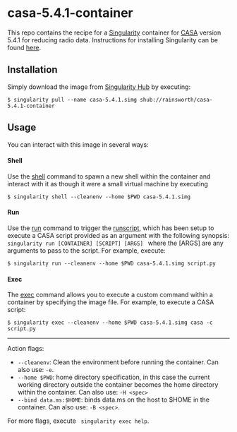 # casa-5.4.1-container

This repo contains the recipe for a [Singularity](https://www.sylabs.io/) container for [CASA](https://casa.nrao.edu/) version 5.4.1 for reducing radio data. Instructions for installing Singularity can be found [here](https://www.sylabs.io/guides/3.0/user-guide/installation.html#installation).

## Installation

Simply download the image from [Singularity Hub](https://www.singularity-hub.org/) by executing:

```
$ singularity pull --name casa-5.4.1.simg shub://rainsworth/casa-5.4.1-container
```


## Usage

You can interact with this image in several ways:

#### Shell

Use the [shell](https://www.sylabs.io/guides/3.0/user-guide/quick_start.html#shell) command to spawn a new shell within the container and interact with it as though it were a small virtual machine by executing

```
$ singularity shell --cleanenv --home $PWD casa-5.4.1.simg 
```

#### Run

Use the [run](https://www.sylabs.io/guides/3.0/user-guide/quick_start.html#running-a-container) command to trigger the [runscript](https://www.sylabs.io/guides/3.0/user-guide/definition_files.html#runscript), which has been setup to execute a CASA script provided as an argument with the following synopsis: ```singularity run [CONTAINER] [SCRIPT] [ARGS] ``` where the [ARGS] are any arguments to pass to the script. For example, execute:

```
$ singularity run --cleanenv --home $PWD casa-5.4.1.simg script.py
```

#### Exec

The [exec](https://www.sylabs.io/guides/3.0/user-guide/quick_start.html#executing-commands) command allows you to execute a custom command within a container by specifying the image file. For example, to execute a CASA script:

```
$ singularity exec --cleanenv --home $PWD casa-5.4.1.simg casa -c script.py 
```

---

Action flags:

- ```--cleanenv```: Clean the environment before running the container. Can also use: ```-e```.
- ```--home $PWD```: home directory specification, in this case the current working directory outside the container becomes the home directory within the container. Can also use: ```-H <spec>```
- ```--bind data.ms:$HOME```: binds data.ms on the host to $HOME in the container. Can also use: ```-B <spec>```.

For more flags, execute ``` singularity exec help```.
